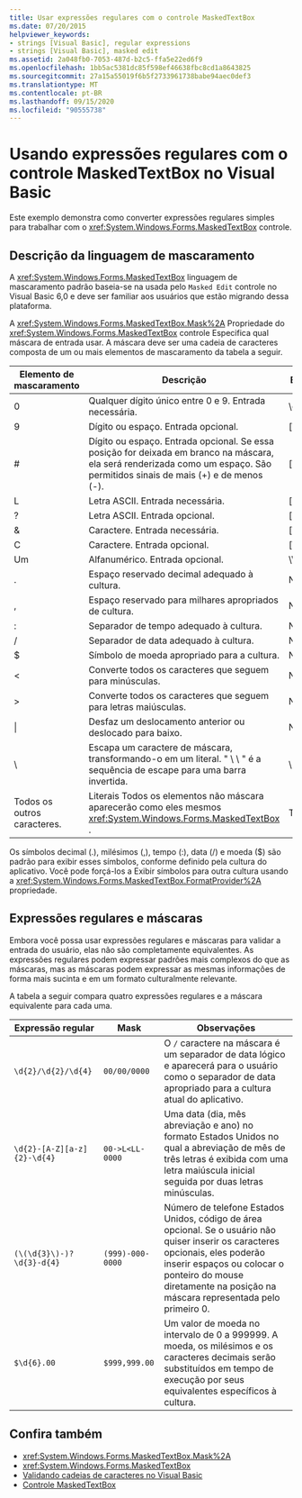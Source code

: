 ```yaml
---
title: Usar expressões regulares com o controle MaskedTextBox
ms.date: 07/20/2015
helpviewer_keywords:
- strings [Visual Basic], regular expressions
- strings [Visual Basic], masked edit
ms.assetid: 2a048fb0-7053-487d-b2c5-ffa5e22ed6f9
ms.openlocfilehash: 1bb5ac5381dc85f598ef46638fbc8cd1a8643825
ms.sourcegitcommit: 27a15a55019f6b5f2733961738babe94aec0def3
ms.translationtype: MT
ms.contentlocale: pt-BR
ms.lasthandoff: 09/15/2020
ms.locfileid: "90555738"
---
```

# <a name="using-regular-expressions-with-the-maskedtextbox-control-in-visual-basic"></a>Usando expressões regulares com o controle MaskedTextBox no Visual Basic
Este exemplo demonstra como converter expressões regulares simples para trabalhar com o <xref:System.Windows.Forms.MaskedTextBox> controle.  
  
## <a name="description-of-the-masking-language"></a>Descrição da linguagem de mascaramento  
 A <xref:System.Windows.Forms.MaskedTextBox> linguagem de mascaramento padrão baseia-se na usada pelo `Masked Edit` controle no Visual Basic 6,0 e deve ser familiar aos usuários que estão migrando dessa plataforma.  
  
 A <xref:System.Windows.Forms.MaskedTextBox.Mask%2A> Propriedade do <xref:System.Windows.Forms.MaskedTextBox> controle Especifica qual máscara de entrada usar. A máscara deve ser uma cadeia de caracteres composta de um ou mais elementos de mascaramento da tabela a seguir.  
  
|Elemento de mascaramento|Descrição|Elemento de expressão regular|  
|---------------------|-----------------|--------------------------------|  
|0|Qualquer dígito único entre 0 e 9. Entrada necessária.|\d|  
|9|Dígito ou espaço. Entrada opcional.|[\d]?|  
|#|Dígito ou espaço. Entrada opcional. Se essa posição for deixada em branco na máscara, ela será renderizada como um espaço. São permitidos sinais de mais (+) e de menos (-).|[\d +-]?|  
|L|Letra ASCII. Entrada necessária.|[a-zA-Z]|  
|?|Letra ASCII. Entrada opcional.|[a-zA-Z]?|  
|&|Caractere. Entrada necessária.|[\p{Ll}\p{Lu}\p{Lt}\p{Lm}\p{Lo}]|  
|C|Caractere. Entrada opcional.|[\p{Ll}\p{Lu}\p{Lt}\p{Lm}\p{Lo}]?|  
|Um|Alfanumérico. Entrada opcional.|\W|  
|.|Espaço reservado decimal adequado à cultura.|Não disponível.|  
|,|Espaço reservado para milhares apropriados de cultura.|Não disponível.|  
|:|Separador de tempo adequado à cultura.|Não disponível.|  
|/|Separador de data adequado à cultura.|Não disponível.|  
|$|Símbolo de moeda apropriado para a cultura.|Não disponível.|  
|\<|Converte todos os caracteres que seguem para minúsculas.|Não disponível.|  
|>|Converte todos os caracteres que seguem para letras maiúsculas.|Não disponível.|  
|&#124;|Desfaz um deslocamento anterior ou deslocado para baixo.|Não disponível.|  
|&#92;|Escapa um caractere de máscara, transformando-o em um literal. " \\ \\ " é a sequência de escape para uma barra invertida.|&#92;|  
|Todos os outros caracteres.|Literais Todos os elementos não máscara aparecerão como eles mesmos <xref:System.Windows.Forms.MaskedTextBox> .|Todos os outros caracteres.|  
  
 Os símbolos decimal (.), milésimos (,), tempo (:), data (/) e moeda ($) são padrão para exibir esses símbolos, conforme definido pela cultura do aplicativo. Você pode forçá-los a Exibir símbolos para outra cultura usando a <xref:System.Windows.Forms.MaskedTextBox.FormatProvider%2A> propriedade.  
  
## <a name="regular-expressions-and-masks"></a>Expressões regulares e máscaras  
 Embora você possa usar expressões regulares e máscaras para validar a entrada do usuário, elas não são completamente equivalentes. As expressões regulares podem expressar padrões mais complexos do que as máscaras, mas as máscaras podem expressar as mesmas informações de forma mais sucinta e em um formato culturalmente relevante.  
  
 A tabela a seguir compara quatro expressões regulares e a máscara equivalente para cada uma.  
  
|Expressão regular|Mask|Observações|  
|------------------------|----------|-----------|  
|`\d{2}/\d{2}/\d{4}`|`00/00/0000`|O `/` caractere na máscara é um separador de data lógico e aparecerá para o usuário como o separador de data apropriado para a cultura atual do aplicativo.|  
|`\d{2}-[A-Z][a-z]{2}-\d{4}`|`00->L<LL-0000`|Uma data (dia, mês abreviação e ano) no formato Estados Unidos no qual a abreviação de mês de três letras é exibida com uma letra maiúscula inicial seguida por duas letras minúsculas.|  
|`(\(\d{3}\)-)?\d{3}-d{4}`|`(999)-000-0000`|Número de telefone Estados Unidos, código de área opcional. Se o usuário não quiser inserir os caracteres opcionais, eles poderão inserir espaços ou colocar o ponteiro do mouse diretamente na posição na máscara representada pelo primeiro 0.|  
|`$\d{6}.00`|`$999,999.00`|Um valor de moeda no intervalo de 0 a 999999. A moeda, os milésimos e os caracteres decimais serão substituídos em tempo de execução por seus equivalentes específicos à cultura.|  
  
## <a name="see-also"></a>Confira também

- <xref:System.Windows.Forms.MaskedTextBox.Mask%2A>
- <xref:System.Windows.Forms.MaskedTextBox>
- [Validando cadeias de caracteres no Visual Basic](validating-strings.md)
- [Controle MaskedTextBox](/dotnet/desktop/winforms/controls/maskedtextbox-control-windows-forms)
